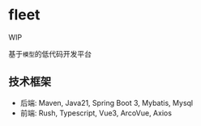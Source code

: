 # fleet

WIP

基于`模型`的低代码开发平台

## 技术框架
- 后端: Maven, Java21, Spring Boot 3, Mybatis, Mysql
- 前端: Rush, Typescript, Vue3, ArcoVue, Axios
